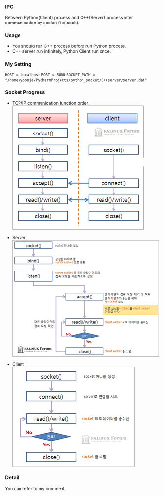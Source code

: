 
### IPC 
Between Python(Client) process and C++(Server) process inter communication by socket file(.sock).<br>

### Usage
- You should run C++ process before run Python process.
- C++ server run infinitely, Python Client run once.

### My Setting
`HOST = localhost`
`PORT = 5000`
`SOCKET_PATH = "/home/yoonje/PycharmProjects/python_socket/C++server/server.dat"`

### Socket Progress
- TCP/IP communication function order<br>
![tetris auto fast](image/tcp_prog.gif)

- Server<br>
![tetris auto fast](image/tcp_prog_001.gif)

- Client<br>
![tetris auto fast](image/tcp_prog_002.gif)

### Detail
You can refer to my comment.
